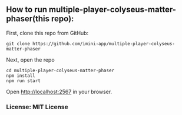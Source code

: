 ## How to run multiple-player-colyseus-matter-phaser(this repo):

First, clone this repo from GitHub:
```
git clone https://github.com/imini-app/multiple-player-colyseus-matter-phaser
```

Next, open the repo 
```
cd multiple-player-colyseus-matter-phaser
npm install
npm run start
```

Open [http://localhost:2567](http://localhost:2567) in your browser.

### License: MIT License

